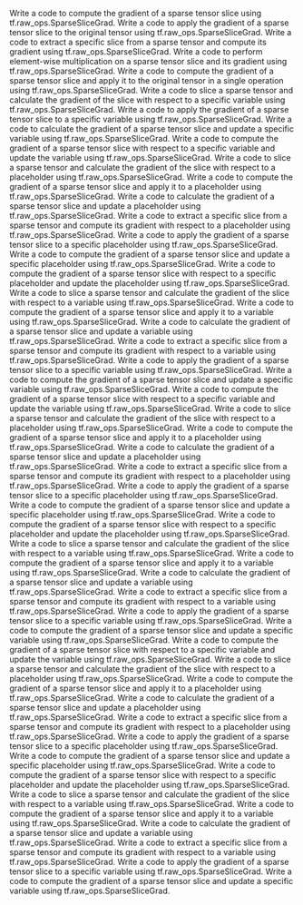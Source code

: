 Write a code to compute the gradient of a sparse tensor slice using tf.raw_ops.SparseSliceGrad.
Write a code to apply the gradient of a sparse tensor slice to the original tensor using tf.raw_ops.SparseSliceGrad.
Write a code to extract a specific slice from a sparse tensor and compute its gradient using tf.raw_ops.SparseSliceGrad.
Write a code to perform element-wise multiplication on a sparse tensor slice and its gradient using tf.raw_ops.SparseSliceGrad.
Write a code to compute the gradient of a sparse tensor slice and apply it to the original tensor in a single operation using tf.raw_ops.SparseSliceGrad.
Write a code to slice a sparse tensor and calculate the gradient of the slice with respect to a specific variable using tf.raw_ops.SparseSliceGrad.
Write a code to apply the gradient of a sparse tensor slice to a specific variable using tf.raw_ops.SparseSliceGrad.
Write a code to calculate the gradient of a sparse tensor slice and update a specific variable using tf.raw_ops.SparseSliceGrad.
Write a code to compute the gradient of a sparse tensor slice with respect to a specific variable and update the variable using tf.raw_ops.SparseSliceGrad.
Write a code to slice a sparse tensor and calculate the gradient of the slice with respect to a placeholder using tf.raw_ops.SparseSliceGrad.
Write a code to compute the gradient of a sparse tensor slice and apply it to a placeholder using tf.raw_ops.SparseSliceGrad.
Write a code to calculate the gradient of a sparse tensor slice and update a placeholder using tf.raw_ops.SparseSliceGrad.
Write a code to extract a specific slice from a sparse tensor and compute its gradient with respect to a placeholder using tf.raw_ops.SparseSliceGrad.
Write a code to apply the gradient of a sparse tensor slice to a specific placeholder using tf.raw_ops.SparseSliceGrad.
Write a code to compute the gradient of a sparse tensor slice and update a specific placeholder using tf.raw_ops.SparseSliceGrad.
Write a code to compute the gradient of a sparse tensor slice with respect to a specific placeholder and update the placeholder using tf.raw_ops.SparseSliceGrad.
Write a code to slice a sparse tensor and calculate the gradient of the slice with respect to a variable using tf.raw_ops.SparseSliceGrad.
Write a code to compute the gradient of a sparse tensor slice and apply it to a variable using tf.raw_ops.SparseSliceGrad.
Write a code to calculate the gradient of a sparse tensor slice and update a variable using tf.raw_ops.SparseSliceGrad.
Write a code to extract a specific slice from a sparse tensor and compute its gradient with respect to a variable using tf.raw_ops.SparseSliceGrad.
Write a code to apply the gradient of a sparse tensor slice to a specific variable using tf.raw_ops.SparseSliceGrad.
Write a code to compute the gradient of a sparse tensor slice and update a specific variable using tf.raw_ops.SparseSliceGrad.
Write a code to compute the gradient of a sparse tensor slice with respect to a specific variable and update the variable using tf.raw_ops.SparseSliceGrad.
Write a code to slice a sparse tensor and calculate the gradient of the slice with respect to a placeholder using tf.raw_ops.SparseSliceGrad.
Write a code to compute the gradient of a sparse tensor slice and apply it to a placeholder using tf.raw_ops.SparseSliceGrad.
Write a code to calculate the gradient of a sparse tensor slice and update a placeholder using tf.raw_ops.SparseSliceGrad.
Write a code to extract a specific slice from a sparse tensor and compute its gradient with respect to a placeholder using tf.raw_ops.SparseSliceGrad.
Write a code to apply the gradient of a sparse tensor slice to a specific placeholder using tf.raw_ops.SparseSliceGrad.
Write a code to compute the gradient of a sparse tensor slice and update a specific placeholder using tf.raw_ops.SparseSliceGrad.
Write a code to compute the gradient of a sparse tensor slice with respect to a specific placeholder and update the placeholder using tf.raw_ops.SparseSliceGrad.
Write a code to slice a sparse tensor and calculate the gradient of the slice with respect to a variable using tf.raw_ops.SparseSliceGrad.
Write a code to compute the gradient of a sparse tensor slice and apply it to a variable using tf.raw_ops.SparseSliceGrad.
Write a code to calculate the gradient of a sparse tensor slice and update a variable using tf.raw_ops.SparseSliceGrad.
Write a code to extract a specific slice from a sparse tensor and compute its gradient with respect to a variable using tf.raw_ops.SparseSliceGrad.
Write a code to apply the gradient of a sparse tensor slice to a specific variable using tf.raw_ops.SparseSliceGrad.
Write a code to compute the gradient of a sparse tensor slice and update a specific variable using tf.raw_ops.SparseSliceGrad.
Write a code to compute the gradient of a sparse tensor slice with respect to a specific variable and update the variable using tf.raw_ops.SparseSliceGrad.
Write a code to slice a sparse tensor and calculate the gradient of the slice with respect to a placeholder using tf.raw_ops.SparseSliceGrad.
Write a code to compute the gradient of a sparse tensor slice and apply it to a placeholder using tf.raw_ops.SparseSliceGrad.
Write a code to calculate the gradient of a sparse tensor slice and update a placeholder using tf.raw_ops.SparseSliceGrad.
Write a code to extract a specific slice from a sparse tensor and compute its gradient with respect to a placeholder using tf.raw_ops.SparseSliceGrad.
Write a code to apply the gradient of a sparse tensor slice to a specific placeholder using tf.raw_ops.SparseSliceGrad.
Write a code to compute the gradient of a sparse tensor slice and update a specific placeholder using tf.raw_ops.SparseSliceGrad.
Write a code to compute the gradient of a sparse tensor slice with respect to a specific placeholder and update the placeholder using tf.raw_ops.SparseSliceGrad.
Write a code to slice a sparse tensor and calculate the gradient of the slice with respect to a variable using tf.raw_ops.SparseSliceGrad.
Write a code to compute the gradient of a sparse tensor slice and apply it to a variable using tf.raw_ops.SparseSliceGrad.
Write a code to calculate the gradient of a sparse tensor slice and update a variable using tf.raw_ops.SparseSliceGrad.
Write a code to extract a specific slice from a sparse tensor and compute its gradient with respect to a variable using tf.raw_ops.SparseSliceGrad.
Write a code to apply the gradient of a sparse tensor slice to a specific variable using tf.raw_ops.SparseSliceGrad.
Write a code to compute the gradient of a sparse tensor slice and update a specific variable using tf.raw_ops.SparseSliceGrad.